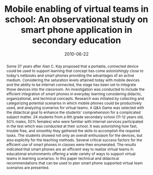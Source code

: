 ---
abstract: Some 37 years after Alan C. Kay proposed that a portable, connected device
  could be used to support learning that concept has come astonishingly close to today's
  netbooks and smart phones providing the advantages of an active medium. Considering
  the saturation levels attained today with mobile devices and the ability to be Internet
  connected, the stage has been set to integrate those devices into the classroom.
  An investigation was conducted to include the efficient integration of smart phones
  in everyday learning considering didactic, organizational, and technical concepts.
  Research was initiated by collecting and categorizing potential scenarios in which
  mobile phones could be productively used, and analyzing scenarios for virtual teams.
  A Q&A Game was selected with the didactical goal to enhance the students' comprehension
  for a complicated subject matter. 24 students from a 6th grade secondary school
  (11-12 years old, 50% males, 50% females) who were familiar with Internet services
  participated in the test which was conducted at their school. It was astonishing
  how fast, trouble free, and smoothly they gathered the skills to accomplish the
  required tasks. The students showed not only an overall enthusiasm for the devices,
  but also explicitly for the teaching methods. Several critical success factors for
  the efficient use of smart phones in classes were then enumerated. The results indicated
  that smart phones are an efficient way to realize virtual teams in educational environments
  offering a wide variety of ways to support virtual teams in learning scenarios.
  In this paper technical and didactical recommendations that can be used to plan
  smart phone supported virtual team scenarios are presented.
authors:
- Grischa Schmiedl
- Thomas Grechenig
- Birgit Schmiedl
date: '2010-06-22'
featured: false
publication_types:
- '0'
publishDate: '2010-06-22'
title: 'Mobile enabling of virtual teams in school: An observational study on smart
  phone application in secondary education'
url_pdf: ''
---
